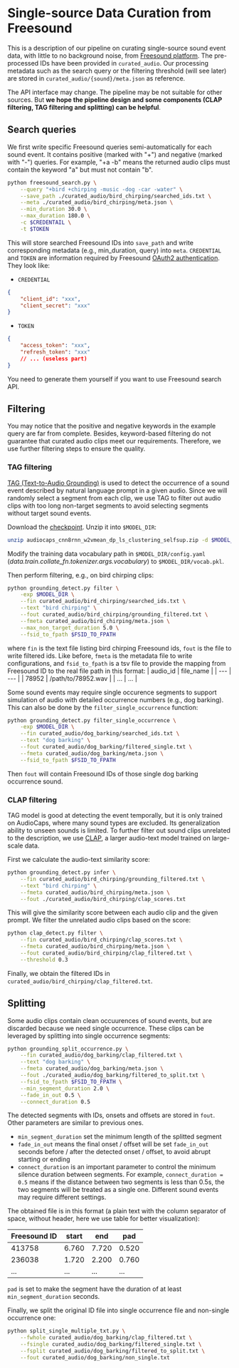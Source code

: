 # Single-source Data Curation from Freesound

This is a description of our pipeline on curating single-source sound event data, with little to no background noise, from [Freesound platform](https://freesound.org/).
The pre-processed IDs have been provided in `curated_audio`.
Our processing metadata such as the search query or the filtering threshold (will see later) are stored in `curated_audio/{sound}/meta.json` as reference.

The API interface may change. The pipeline may be not suitable for other sources. But **we hope the pipeline design and some components (CLAP filtering, TAG filtering and splitting) can be helpful**.

## Search queries

We first write specific Freesound queries semi-automatically for each sound event.
It contains positive (marked with "+") and negative (marked with "-") queries.
For example, "+a -b" means the returned audio clips must contain the keyword "a" but must not contain "b".

```bash
python freesound_search.py \
    --query "+bird +chirping -music -dog -car -water" \
    --save_path ./curated_audio/bird_chirping/searched_ids.txt \
    --meta ./curated_audio/bird_chirping/meta.json \
    --min_duration 30.0 \
    --max_duration 180.0 \
    -c $CREDENTAIL \
    -t $TOKEN
```
This will store searched Freesound IDs into `save_path` and write corresponding metadata (e.g., min_duration, query) into `meta`.
`CREDENTIAL` and `TOKEN` are information required by Freesound [OAuth2 authentication](https://freesound.org/docs/api/authentication.html#authentication).
They look like:
* `CREDENTIAL`
```json
{
    "client_id": "xxx",
    "client_secret": "xxx"
}
```
* `TOKEN`
```json
{
    "access_token": "xxx",
    "refresh_token": "xxx"
    // ... (useless part)
}
```
You need to generate them yourself if you want to use Freesound search API.

## Filtering

You may notice that the positive and negative keywords in the example query are far from complete.
Besides, keyword-based filtering do not guarantee that curated audio clips meet our requirements.
Therefore, we use further filtering steps to ensure the quality. 

### TAG filtering

[TAG (Text-to-Audio Grounding)](https://github.com/wsntxxn/TextToAudioGrounding) is used to detect the occurrence of a sound event described by natural language prompt in a given audio.
Since we will randomly select a segment from each clip, we use TAG to filter out audio clips with too long non-target segments to avoid selecting segments without target sound events.

Download the [checkpoint](https://drive.google.com/file/d/1xDQT_KQ6l9Hzcn4QkO1G3XBJmdw1LCVe/view?usp=drive_link). Unzip it into `$MODEL_DIR`:
```bash
unzip audiocaps_cnn8rnn_w2vmean_dp_ls_clustering_selfsup.zip -d $MODEL_DIR
```
Modify the training data vocabulary path in `$MODEL_DIR/config.yaml` (*data.train.collate_fn.tokenizer.args.vocabulary*) to `$MODEL_DIR/vocab.pkl`.
 
Then perform filtering, e.g., on bird chirping clips:
```bash
python grounding_detect.py filter \
    -exp $MODEL_DIR \
    --fin curated_audio/bird_chirping/searched_ids.txt \
    --text "bird chirping" \
    --fout curated_audio/bird_chirping/grounding_filtered.txt \
    --fmeta curated_audio/bird_chirping/meta.json \
    --max_non_target_duration 5.0 \
    --fsid_to_fpath $FSID_TO_FPATH
```
where `fin` is the text file listing bird chirping Freesound ids, `fout` is the file to write filtered ids.
Like before, `fmeta` is the metadata file to write configurations, and `fsid_to_fpath` is a tsv file to provide the mapping from Freesound ID to the real file path in this format:
| audio_id | file_name |
| --- | --- |
| 78952 | /path/to/78952.wav |
| ... | ... |

Some sound events may require single occurence segments to support simulation of audio with detailed occurrence numbers (e.g., dog barking).
This can also be done by the `filter_single_occurrence` function:
```bash
python grounding_detect.py filter_single_occurrence \
    -exp $MODEL_DIR \
    --fin curated_audio/dog_barking/searched_ids.txt \
    --text "dog barking" \
    --fout curated_audio/dog_barking/filtered_single.txt \
    --fmeta curated_audio/dog_barking/meta.json \
    --fsid_to_fpath $FSID_TO_FPATH
```
Then `fout` will contain Freesound IDs of those single dog barking occurrence sound.  


### CLAP filtering

TAG model is good at detecting the event temporally, but it is only trained on AudioCaps, where many sound types are excluded.
Its generalization ability to unseen sounds is limited. 
To further filter out sound clips unrelated to the description, we use [CLAP](https://github.com/LAION-AI/CLAP), a larger audio-text model trained on large-scale data.

First we calculate the audio-text similarity score:
```bash
python grounding_detect.py infer \
    --fin curated_audio/bird_chirping/grounding_filtered.txt \
    --text "bird chirping" \
    --fmeta curated_audio/bird_chirping/meta.json \
    --fout ./curated_audio/bird_chirping/clap_scores.txt
```

This will give the similarity score between each audio clip and the given prompt.
We filter the unrelated audio clips based on the score:
```bash
python clap_detect.py filter \
    --fin curated_audio/bird_chirping/clap_scores.txt \
    --fmeta curated_audio/bird_chirping/meta.json \
    --fout curated_audio/bird_chirping/clap_filtered.txt \
    --threshold 0.3
```

Finally, we obtain the filtered IDs in `curated_audio/bird_chirping/clap_filtered.txt`.

## Splitting

Some audio clips contain clean occuurences of sound events, but are discarded because we need single occurrence.
These clips can be leveraged by splitting into single occurrence segments:
```bash
python grounding_split_occurrence.py \
    --fin curated_audio/dog_barking/clap_filtered.txt \
    --text "dog barking" \
    --fmeta curated_audio/dog_barking/meta.json \
    --fout ./curated_audio/dog_barking/filtered_to_split.txt \
    --fsid_to_fpath $FSID_TO_FPATH \
    --min_segment_duration 2.0 \
    --fade_in_out 0.5 \
    --connect_duration 0.5
```
The detected segments with IDs, onsets and offsets are stored in `fout`.
Other parameters are similar to previous ones.
* `min_segment_duration` set the minimum length of the splitted segment
* `fade_in_out` means the final onset / offset will be set `fade_in_out` seconds before / after the detected onset / offset, to avoid abrupt starting or ending
* `connect_duration` is an important parameter to control the minimum silence duration between segments.
For example, `connect_duration = 0.5` means if the distance between two segments is less than 0.5s, the two segments will be treated as a single one.
Different sound events may require different settings.

The obtained file is in this format (a plain text with the column separator of space, without header, here we use table for better visualization):

| Freesound ID | start | end | pad |
| --- | --- | --- | --- |
| 413758 | 6.760 | 7.720 | 0.520 |
| 236038 | 1.720 | 2.200 | 0.760 |
| ... | ... | ... | ... |

`pad` is set to make the segment have the duration of at least `min_segment_duration` seconds.


Finally, we split the original ID file into single occurrence file and non-single occurrence one:
```bash
python split_single_multiple_txt.py \
    --fwhole curated_audio/dog_barking/clap_filtered.txt \
    --fsingle curated_audio/dog_barking/filtered_single.txt \
    --fsplit curated_audio/dog_barking/filtered_to_split.txt \
    --fout curated_audio/dog_barking/non_single.txt
```


